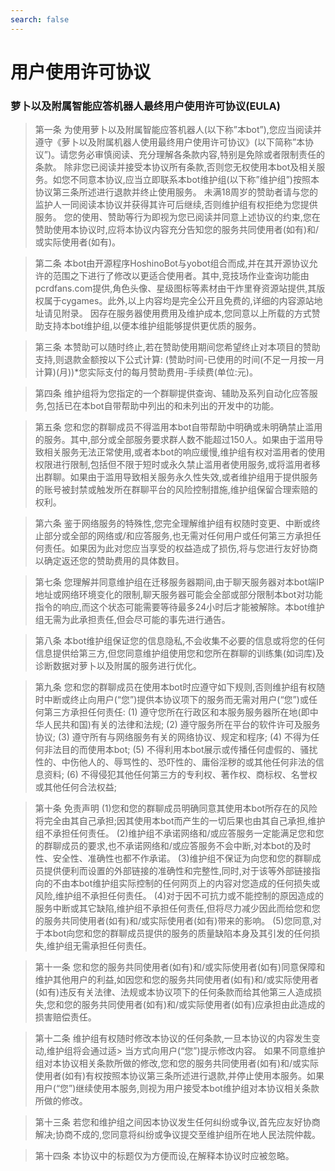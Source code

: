 ```yaml
---
search: false
---
```


# 用户使用许可协议

### 萝卜以及附属智能应答机器人最终用户使用许可协议(EULA)

> 第一条 为使用萝卜以及附属智能应答机器人(以下称”本bot”),您应当阅读并遵守《萝卜以及附属机器人使用最终用户使用许可协议》(以下简称”本协议”)。请您务必审慎阅读、充分理解各条款内容,特别是免除或者限制责任的条款。 除非您已阅读并接受本协议所有条款,否则您无权使用本bot及相关服务。如您不同意本协议,应当立即联系本bot维护组(以下称”维护组”)按照本协议第三条所述进行退款并终止使用服务。 未满18周岁的赞助者请与您的监护人一同阅读本协议并获得其许可后继续,否则维护组有权拒绝为您提供服务。 您的使用、赞助等行为即视为您已阅读并同意上述协议的约束,您在赞助使用本协议时,应将本协议内容充分告知您的服务共同使用者(如有)和/或实际使用者(如有)。

> 第二条 本bot由开源程序HoshinoBot与yobot组合而成,并在其开源协议允许的范围之下进行了修改以更适合使用者。其中,竞技场作业查询功能由pcrdfans.com提供,角色头像、星级图标等素材由干炸里脊资源站提供,其版权属于cygames。此外,以上内容均是完全公开且免费的,详细的内容源站地址请见附录。 因存在服务器使用费用及维护成本,您同意以上所载的方式赞助支持本bot维护组,以便本维护组能够提供更优质的服务。

> 第三条 本赞助可以随时终止,若在赞助使用期间您希望终止对本项目的赞助支持,则退款金额按以下公式计算: (赞助时间-已使用的时间(不足一月按一月计算)(月))*您实际支付的每月赞助费用-手续费(单位:元)。

> 第四条 维护组将为您指定的一个群聊提供查询、辅助及系列自动化应答服务,包括已在本bot自带帮助中列出的和未列出的开发中的功能。

> 第五条 您和您的群聊成员不得滥用本bot自带帮助中明确或未明确禁止滥用的服务。其中,部分或全部服务要求群人数不能超过150人。如果由于滥用导致相关服务无法正常使用,或者本bot的响应缓慢,维护组有权对滥用者的使用权限进行限制,包括但不限于短时或永久禁止滥用者使用服务,或将滥用者移出群聊。如果由于滥用导致相关服务永久性失效,或者维护组用于提供服务的账号被封禁或触发所在群聊平台的风险控制措施,维护组保留合理索赔的权利。

> 第六条 鉴于网络服务的特殊性,您完全理解维护组有权随时变更、中断或终止部分或全部的网络或/和应答服务,也无需对任何用户或任何第三方承担任何责任。如果因为此对您应当享受的权益造成了损伤,将与您进行友好协商以确定返还您的赞助费用的具体数目。

> 第七条 您理解并同意维护组在迁移服务器期间,由于聊天服务器对本bot端IP地址或网络环境变化的限制,聊天服务器可能会全部或部分限制本bot对功能指令的响应,而这个状态可能需要等待最多24小时后才能被解除。本bot维护组无需为此承担责任,但会尽可能的事先进行通告。

> 第八条 本bot维护组保证您的信息隐私,不会收集不必要的信息或将您的任何信息提供给第三方,但您同意维护组使用您和您所在群聊的训练集(如词库)及诊断数据对萝卜以及附属的服务进行优化。

> 第九条 您和您的群聊成员在使用本bot时应遵守如下规则,否则维护组有权随时中断或终止向用户(“您”)提供本协议项下的服务而无需对用户(“您”)或任何第三方承担任何责任: (1) 遵守您所在行政区和本服务服务器所在地(即中华人民共和国)有关的法律和法规; (2) 遵守服务所在平台的软件许可及服务协议; (3) 遵守所有与网络服务有关的网络协议、规定和程序; (4) 不得为任何非法目的而使用本bot; (5) 不得利用本bot展示或传播任何虚假的、骚扰性的、中伤他人的、辱骂性的、恐吓性的、庸俗淫秽的或其他任何非法的信息资料; (6) 不得侵犯其他任何第三方的专利权、著作权、商标权、名誉权或其他任何合法权益;

> 第十条 免责声明 (1)您和您的群聊成员明确同意其使用本bot所存在的风险将完全由其自己承担;因其使用本bot而产生的一切后果也由其自己承担,维护组不承担任何责任。 (2)维护组不承诺网络和/或应答服务一定能满足您和您的群聊成员的要求,也不承诺网络和/或应答服务不会中断,对本bot的及时性、安全性、准确性也都不作承诺。 (3)维护组不保证为向您和您的群聊成员提供便利而设置的外部链接的准确性和完整性,同时,对于该等外部链接指向的不由本bot维护组实际控制的任何网页上的内容对您造成的任何损失或风险,维护组不承担任何责任。 (4)对于因不可抗力或不能控制的原因造成的服务中断或其它缺陷,维护组不承担任何责任,但将尽力减少因此而给您和您的服务共同使用者(如有)和/或实际使用者(如有)带来的影响。 (5)您同意,对于本bot向您和您的群聊成员提供的服务的质量缺陷本身及其引发的任何损失,维护组无需承担任何责任。

> 第十一条 您和您的服务共同使用者(如有)和/或实际使用者(如有)同意保障和维护其他用户的利益,如因您和您的服务共同使用者(如有)和/或实际使用者(如有)违反有关法律、法规或本协议项下的任何条款而给其他第三人造成损失,您和您的服务共同使用者(如有)和/或实际使用者(如有)应承担由此造成的损害赔偿责任。

> 第十二条 维护组有权随时修改本协议的任何条款,一旦本协议的内容发生变动,维护组将会通过适> 当方式向用户(“您”)提示修改内容。 如果不同意维护组对本协议相关条款所做的修改,您和您的服务共同使用者(如有)和/或实际使用者(如有)有权按照本协议第三条所述进行退款,并停止使用本服务。如果用户(“您”)继续使用本服务,则视为用户接受本bot维护组对本协议相关条款所做的修改。

> 第十三条 若您和维护组之间因本协议发生任何纠纷或争议,首先应友好协商解决;协商不成的,您同意将纠纷或争议提交至维护组所在地人民法院仲裁。

> 第十四条 本协议中的标题仅为方便而设,在解释本协议时应被忽略。
